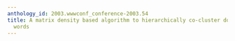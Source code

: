 ```yaml
---
anthology_id: 2003.wwwconf_conference-2003.54
title: A matrix density based algorithm to hierarchically co-cluster documents and
  words
---
```

